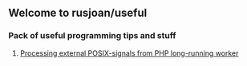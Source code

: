 ## Welcome to rusjoan/useful
### Pack of useful programming tips and stuff

1. [Processing external POSIX-signals from PHP long-running worker](https://github.com/rusjoan/useful/tree/PHP-worker-signals)
